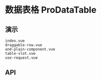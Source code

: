 # 数据表格 ProDataTable
<!--single-column-->

## 演示

```demo
index.vue
draggable-row.vue
and-plain-component.vue
table-slot.vue
use-request.vue
```

## API
